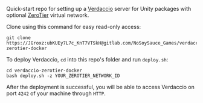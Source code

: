 Quick-start repo for setting up a [Verdaccio][1] server for Unity packages with optional [ZeroTier][2] virtual network.

Clone using this command for easy read-only access:
```
git clone https://JGroxz:ubKUEy7L7c_KnT7VTSkH@gitlab.com/NoSoySauce_Games/verdaccio-zerotier-docker
```

To deploy Verdaccio, `cd` into this repo's folder and run `deploy.sh`:
```
cd verdaccio-zerotier-docker
bash deploy.sh -z YOUR_ZEROTIER_NETWORK_ID
```

After the deployment is successful, you will be able to access Verdaccio on port `4242` of your machine through `HTTP`.

[1]: https://verdaccio.org/
[2]: https://www.zerotier.com/
